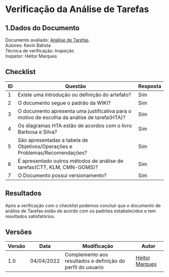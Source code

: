 # Verificação da Análise de Tarefas

## 1.Dados do Documento
Documento avaliado: [Análise de Tarefas](../analise_requisitos/AnaliseHierarquicaDeTarefas.md). <br>
Autores: Kevin Batista<br>
Técnica de verificação: Inspeção<br>
Inspetor: Heitor Marques<br>

## Checklist
|ID|Questão|Resposta|
|--|--|--|
|1|Existe uma introdução ou definição do artefato?|Sim|
|2|O documento segue o padrão da WIKI?|Sim|
|3|O documento apresenta uma justificativa para o motivo de escolha da análise de tarefa(HTA)?|Sim|
|4|Os diagramas HTA estão de acordos com o livro Barbosa e Silva?|Sim|
|5|São apresentadas a tabela de Objetivos/Operações	e Problemas/Recomendações?|Sim|
|6|É apresentado outros métodos de análise de tarefas(CTT, KLM, CMN-GOMS)?|Sim|
|7|O Documento possui versionamento?|Sim|

## Resultados
Após a verificação com o checklist podemos concluir que o documento de análise de Tarefas estão de acordo com os padrões estabelecidos e tem resultados satisfatórios.

## Versões
| Versão | Data | Modificação | Autor |
|--|--|--|--|
| 1.0 | 04/04/2022 | Complemento aos resultados e definição do perfil do usuario |[Heitor Marques](github.com/heitormsb) |